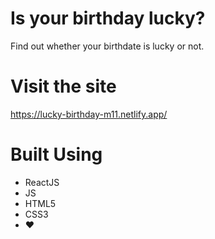 # Is your birthday lucky?
Find out whether your birthdate is lucky or not.

# Visit the site
https://lucky-birthday-m11.netlify.app/

# Built Using
 - ReactJS
 - JS
 - HTML5
 - CSS3
 - ❤️
